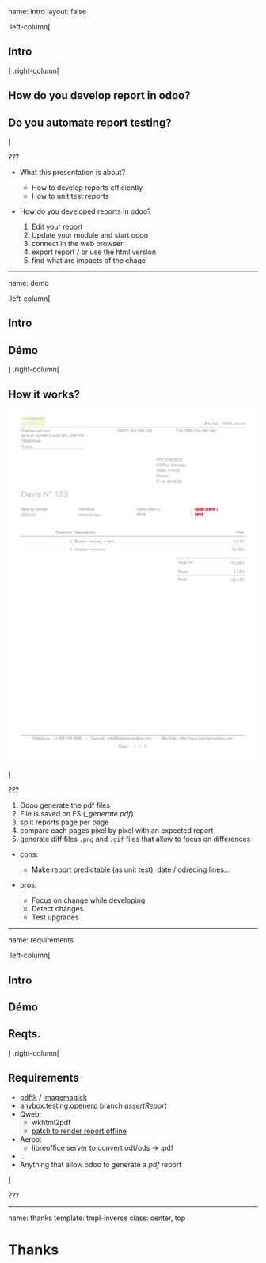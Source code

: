 name: intro
layout: false

.left-column[
  ## Intro
]
.right-column[

## How do you develop report in odoo?

## Do you automate report testing?

]

???

* What this presentation is about? 
    
    * How to develop reports efficiently
    * How to unit test reports

* How do you developed reports in odoo?

    1. Edit your report
    2. Update your module and start odoo
    3. connect in the web browser
    4. export report / or use the html version
    5. find what are impacts of the chage


---

name: demo

.left-column[
  ## Intro
  ## Démo
]
.right-column[

## How it works?

![Diff](img/diff.png)

]

???

1. Odoo generate the pdf files
2. File is saved on FS (*_generate.pdf*)
3. split reports page per page
4. compare each pages pixel by pixel with an expected report
5. generate diff files `.png` and `.gif` files that allow to focus on
   differences

* cons:

    * Make report predictable (as unit test), date / odreding lines...

* pros:

    * Focus on change while developing
    * Detect changes
    * Test upgrades

---

name: requirements

.left-column[
  ## Intro
  ## Démo
  ## Reqts.
]
.right-column[

## Requirements

* [pdftk]() / [imagemagick]()
* [anybox.testing.openerp](
  https://bitbucket.org/anybox/anybox.testing.openerp/branch/assertReport
  "Assert report") branch *assertReport*
* Qweb:
    * wkhtml2pdf
    * [patch to render report offline](
      https://github.com/OCA/OCB/pulls/550 
      "PR to generate Qweb report without server")
* Aeroo:
    * libreoffice server to convert odt/ods -> .pdf
* ... 
* Anything that allow odoo to generate a *pdf* report

]

???

---

name: thanks
template: tmpl-inverse
class: center, top

# Thanks
